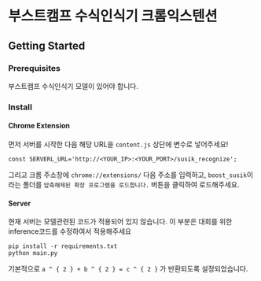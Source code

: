 # 부스트캠프 수식인식기 크롬익스텐션

## Getting Started

### Prerequisites
부스트캠프 수식인식기 모델이 있어야 합니다.
### Install
#### Chrome Extension
먼저 서버를 시작한 다음 해당 URL을 `content.js` 상단에 변수로 넣어주세요!
```
const SERVERL_URL='http://<YOUR_IP>:<YOUR_PORT>/susik_recognize';
```
그리고 크롬 주소창에 `chrome://extensions/` 다음 주소를 입력하고, `boost_susik`이라는 폴더를 `압축해제된 확장 프로그램을 로드합니다.` 버튼을 클릭하여 로드해주세요.

#### Server
현재 서버는 모델관련된 코드가 적용되어 있지 않습니다. 이 부분은 대회를 위한 inference코드를 수정하여서 적용해주세요
```
pip install -r requirements.txt
python main.py
```

기본적으로 `a ^ { 2 } + b ^ { 2 } = c ^ { 2 }` 가 반환되도록 설정되었습니다.

